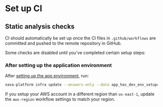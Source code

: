 # Set up CI

## Static analysis checks

CI should automatically be set up once the CI files in `.github/workflows` are committed and pushed to the remote repository in GitHub.

Some checks are disabled until you've completed certain setup steps:

### After setting up the application environment

After [setting up the app environment](/docs/infra/set-up-app-env.md), run:

```sh
nava-platform infra update --answers-only --data app_has_dev_env_setup=true .
```

If you setup your AWS account in a different region than `us-east-1`, update the `aws-region` workflow settings to match your region.
